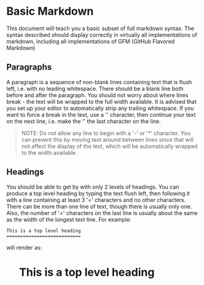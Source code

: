 Basic Markdown
==============

This document will teach you a basic subset of full
markdown syntax. The syntax described should display
correctly in virtually all implementations of
markdown, including all implementations of GFM
(GitHub Flavored Markdown)

Paragraphs
----------

A paragraph is a sequence of non-blank lines containing
text that is flush left, i.e. with no leading whitespace.
There should be a blank line both before and after the
paragraph. You should not worry about where lines break -
the text will be wrapped to the full width available.
It is advised that you set up your editor to automatically
strip any trailing whitespace. If you want to force a
break in the text, use a '\' character, then continue your
text on the next line, i.e. make the '\' the last character
on the line.

> NOTE: Do not allow any line to begin with a '-' or '*' character.
>       You can prevent this by moving text around between lines
>       since that will not affect the display of the text, which
>       will be automatically wrapped to the width available.

Headings
--------

You should be able to get by with only 2 levels of headings.
You can produce a top level heading by typing the text flush left,
then following it with a line containing at least 3 '=' characters
and no other characters. There can be more than one line of text,
though there is usually only one. Also, the number of '=' characters
on the last line is usually about the same as the width of the
longest text line. For example:

	This is a top level heading
	===========================

will render as:

<div>

&nbsp;&nbsp;&nbsp;&nbsp;&nbsp;This is a top level heading
===========================

</div>

